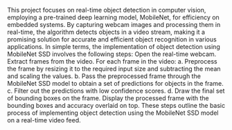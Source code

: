 This project focuses on real-time object detection in computer vision, employing a pre-trained deep learning model, MobileNet, for efficiency on embedded systems. By capturing webcam images and processing them in real-time, the algorithm detects objects in a video stream, making it a promising solution for accurate and efficient object recognition in various applications.
In simple terms, the implementation of object detection using MobileNet SSD involves the following steps:
Open the real-time webcam.
Extract frames from the video.
For each frame in the video:
a. Preprocess the frame by resizing it to the required input size and subtracting the mean and scaling the values.
b. Pass the preprocessed frame through the MobileNet SSD model to obtain a set of predictions for objects in the frame.
c. Filter out the predictions with low confidence scores.
d. Draw the final set of bounding boxes on the frame.
Display the processed frame with the bounding boxes and accuracy overlaid on top.
These steps outline the basic process of implementing object detection using the MobileNet SSD model on a real-time video feed.
